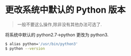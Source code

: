 # 更改系统中默认的 Python 版本  

> 一般不要这么操作,除非没有其他办法可选了.  

将系统中默认的 python2.7->python 更改为 python3.   

~~~bash
$ alias python='/usr/bin/python3' 
$ python --version
~~~
